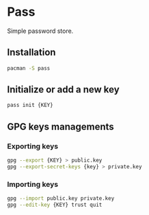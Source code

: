 # Pass

Simple password store.

## Installation

```sh
pacman -S pass
```

## Initialize or add a new key

```sh
pass init {KEY}
```

## GPG keys managements

### Exporting keys

```sh
gpg --export {KEY} > public.key
gpg --export-secret-keys {key} > private.key
```

### Importing keys

```sh
gpg --import public.key private.key
gpg --edit-key {KEY} trust quit
```
